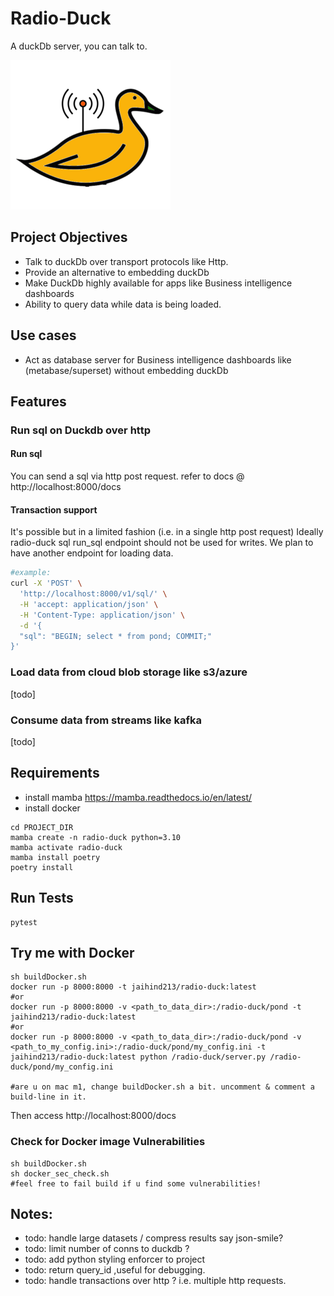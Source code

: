 # Radio-Duck
A duckDb server, you can talk to.

![Project Image](radioduck.png)

## Project Objectives

- Talk to duckDb over transport protocols like Http.
- Provide an alternative to embedding duckDb
- Make DuckDb highly available for apps like Business intelligence dashboards
- Ability to query data while data is being loaded.

## Use cases

- Act as database server for Business intelligence dashboards like (metabase/superset) without embedding duckDb

## Features

### Run sql on Duckdb over http

#### Run sql
You can send a sql via http post request. refer to docs @ http://localhost:8000/docs

#### Transaction support
It's possible but in a limited fashion (i.e. in a single http post request)
Ideally radio-duck sql run_sql endpoint should not be used for writes. 
We plan to have another endpoint for loading data.
```bash
#example:
curl -X 'POST' \
  'http://localhost:8000/v1/sql/' \
  -H 'accept: application/json' \
  -H 'Content-Type: application/json' \
  -d '{
  "sql": "BEGIN; select * from pond; COMMIT;"
}'
```

### Load data from cloud blob storage like s3/azure 
[todo]

### Consume data from streams like kafka 
[todo]

## Requirements

- install mamba https://mamba.readthedocs.io/en/latest/
- install docker

```
cd PROJECT_DIR
mamba create -n radio-duck python=3.10
mamba activate radio-duck
mamba install poetry
poetry install
```

## Run Tests
```
pytest
```

## Try me with Docker
```
sh buildDocker.sh
docker run -p 8000:8000 -t jaihind213/radio-duck:latest
#or
docker run -p 8000:8000 -v <path_to_data_dir>:/radio-duck/pond -t jaihind213/radio-duck:latest
#or
docker run -p 8000:8000 -v <path_to_data_dir>:/radio-duck/pond -v <path_to_my_config.ini>:/radio-duck/pond/my_config.ini -t jaihind213/radio-duck:latest python /radio-duck/server.py /radio-duck/pond/my_config.ini

#are u on mac m1, change buildDocker.sh a bit. uncomment & comment a build-line in it.
```
Then access http://localhost:8000/docs

### Check for Docker image Vulnerabilities
```
sh buildDocker.sh
sh docker_sec_check.sh
#feel free to fail build if u find some vulnerabilities! 
```

## Notes:

- todo: handle large datasets / compress results say json-smile?
- todo: limit number of conns to duckdb ?
- todo: add python styling enforcer to project
- todo: return query_id ,useful for debugging.
- todo: handle transactions over http ? i.e. multiple http requests.